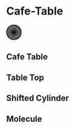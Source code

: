 # Cafe-Table

![](/project.svg)

## Cafe Table


## Table Top


## Shifted Cylinder


## Molecule


